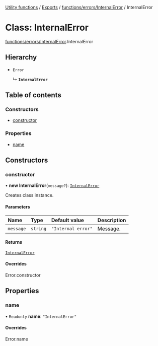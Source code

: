 [Utility functions](../index.md) / [Exports](../modules.md) / [functions/errors/InternalError](../modules/functions_errors_InternalError.md) / InternalError

# Class: InternalError

[functions/errors/InternalError](../modules/functions_errors_InternalError.md).InternalError

## Hierarchy

- `Error`

  ↳ **`InternalError`**

## Table of contents

### Constructors

- [constructor](functions_errors_InternalError.InternalError.md#constructor)

### Properties

- [name](functions_errors_InternalError.InternalError.md#name)

## Constructors

### constructor

• **new InternalError**(`message?`): [`InternalError`](functions_errors_InternalError.InternalError.md)

Creates class instance.

#### Parameters

| Name | Type | Default value | Description |
| :------ | :------ | :------ | :------ |
| `message` | `string` | `"Internal error"` | Message. |

#### Returns

[`InternalError`](functions_errors_InternalError.InternalError.md)

#### Overrides

Error.constructor

## Properties

### name

• `Readonly` **name**: ``"InternalError"``

#### Overrides

Error.name
